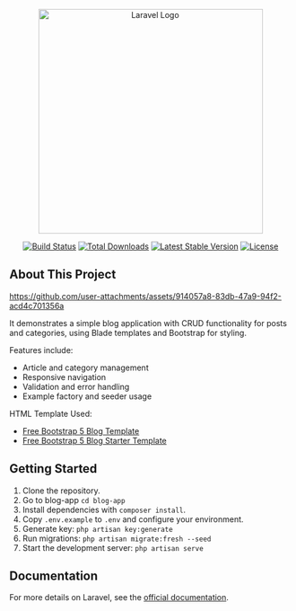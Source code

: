 <p align="center"><a href="https://laravel.com" target="_blank"><img src="https://raw.githubusercontent.com/laravel/art/master/logo-lockup/5%20SVG/2%20CMYK/1%20Full%20Color/laravel-logolockup-cmyk-red.svg" width="400" alt="Laravel Logo"></a></p>

<p align="center">
<a href="https://github.com/laravel/framework/actions"><img src="https://github.com/laravel/framework/workflows/tests/badge.svg" alt="Build Status"></a>
<a href="https://packagist.org/packages/laravel/framework"><img src="https://img.shields.io/packagist/dt/laravel/framework" alt="Total Downloads"></a>
<a href="https://packagist.org/packages/laravel/framework"><img src="https://img.shields.io/packagist/v/laravel/framework" alt="Latest Stable Version"></a>
<a href="https://packagist.org/packages/laravel/framework"><img src="https://img.shields.io/packagist/l/laravel/framework" alt="License"></a>
</p>

## About This Project

https://github.com/user-attachments/assets/914057a8-83db-47a9-94f2-acd4c701356a

It demonstrates a simple blog application with CRUD functionality for posts and categories, using Blade templates and Bootstrap for styling.

Features include:
- Article and category management
- Responsive navigation
- Validation and error handling
- Example factory and seeder usage

HTML Template Used:
- [Free Bootstrap 5 Blog Template](https://startbootstrap.com/template/blog-home)
- [Free Bootstrap 5 Blog Starter Template](https://startbootstrap.com/template/blog-post)

## Getting Started

1. Clone the repository.
2. Go to blog-app `cd blog-app`
3. Install dependencies with `composer install`.
4. Copy `.env.example` to `.env` and configure your environment.
5. Generate key: `php artisan key:generate`
6. Run migrations: `php artisan migrate:fresh --seed`
7. Start the development server: `php artisan serve`

## Documentation

For more details on Laravel, see the [official documentation](https://laravel.com/docs).
